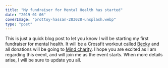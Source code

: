 ```yaml
---
title: "My fundraiser for Mental Health has started"
date: "2019-01-06"
coverImage: "prottoy-hassan-283028-unsplash.webp"
type: "post"
---
```


This is just a quick blog post to let you know I will be starting my first fundraiser for mental health. It will be a Crossfit workout called [Becky](https://wodwell.com/wod/becky/?fbclid=IwAR2RJB6kBMPHduC7NwcN6DWdkw2m9y5he4KbHVXg9Gt3w-MCOT6EXkHGEK0) and all donations will be going to [Mind charity](https://www.mind.org.uk/). I hope you are excited as I am regarding this event, and will join me as the event starts. When more details arise, I will be sure to update you all.
